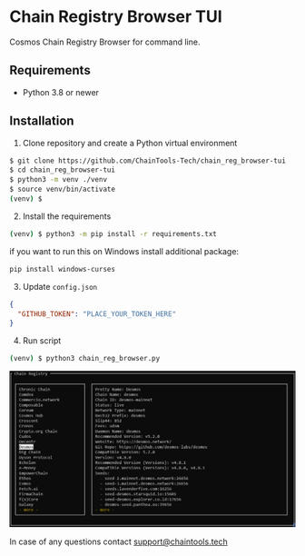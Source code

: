 # Chain Registry Browser TUI
Cosmos Chain Registry Browser for command line.

## Requirements
 - Python 3.8 or newer

## Installation

1. Clone repository and create a Python virtual environment
```bash
$ git clone https://github.com/ChainTools-Tech/chain_reg_browser-tui
$ cd chain_reg_browser-tui
$ python3 -m venv ./venv
$ source venv/bin/activate
(venv) $
```

2. Install the requirements
```bash
(venv) $ python3 -m pip install -r requirements.txt
```

if you want to run this on Windows install additional package:
```bash
pip install windows-curses
```


3. Update `config.json`
```json
{
  "GITHUB_TOKEN": "PLACE_YOUR_TOKEN_HERE"
}
```

4. Run script
```bash
(venv) $ python3 chain_reg_browser.py
```

![Chain Registry Browser Screenshot](screenshot.png)

In case of any questions contact support@chaintools.tech
